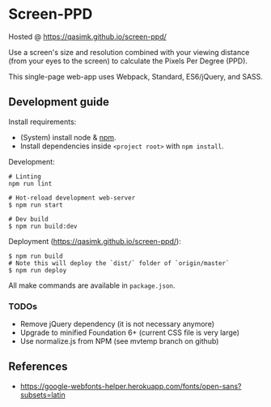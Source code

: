 # Screen-PPD

Hosted @ <https://qasimk.github.io/screen-ppd/>

Use a screen's size and resolution combined with your viewing distance (from your eyes to the screen) to calculate the Pixels Per Degree (PPD).

This single-page web-app uses Webpack, Standard, ES6/jQuery, and SASS.


## Development guide

Install requirements:

- (System) install node & [npm](https://www.npmjs.com/).
- Install dependencies inside `<project root>` with `npm install`.

Development:

    # Linting
    npm run lint

    # Hot-reload development web-server
    $ npm run start

    # Dev build
    $ npm run build:dev

Deployment (<https://qasimk.github.io/screen-ppd/>):

    $ npm run build
    # Note this will deploy the `dist/` folder of `origin/master`
    $ npm run deploy

All make commands are available in `package.json`.


### TODOs

* Remove jQuery dependency (it is not necessary anymore)
* Upgrade to minified Foundation 6+ (current CSS file is very large)
* Use normalize.js from NPM (see mvtemp branch on github)


## References

- <https://google-webfonts-helper.herokuapp.com/fonts/open-sans?subsets=latin>
